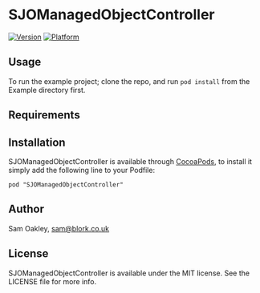 # SJOManagedObjectController

[![Version](http://cocoapod-badges.herokuapp.com/v/SJOManagedObjectController/badge.png)](http://cocoadocs.org/docsets/SJOManagedObjectController)
[![Platform](http://cocoapod-badges.herokuapp.com/p/SJOManagedObjectController/badge.png)](http://cocoadocs.org/docsets/SJOManagedObjectController)

## Usage

To run the example project; clone the repo, and run `pod install` from the Example directory first.

## Requirements

## Installation

SJOManagedObjectController is available through [CocoaPods](http://cocoapods.org), to install
it simply add the following line to your Podfile:

    pod "SJOManagedObjectController"

## Author

Sam Oakley, sam@blork.co.uk

## License

SJOManagedObjectController is available under the MIT license. See the LICENSE file for more info.

